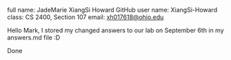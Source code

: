 full name: JadeMarie XiangSi Howard
GitHub user name: XiangSi-Howard
class: CS 2400, Section 107
email: xh017618@ohio.edu

Hello Mark, I stored my changed answers to our lab on September 6th in my answers.md file :D

Done
